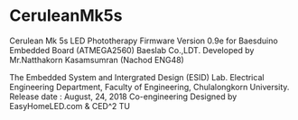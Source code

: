 # CeruleanMk5s
Cerulean Mk 5s LED Phototherapy Firmware Version 0.9e
for Baesduino Embedded Board (ATMEGA2560) Baeslab Co.,LDT.
Developed by Mr.Natthakorn Kasamsumran (Nachod ENG48)

The Embedded System and Intergrated Design (ESID) Lab.
Electrical Engineering Department, Faculty of Engineering,
Chulalongkorn University. Release date : August, 24, 2018
Co-engineering Designed by EasyHomeLED.com & CED^2 TU
